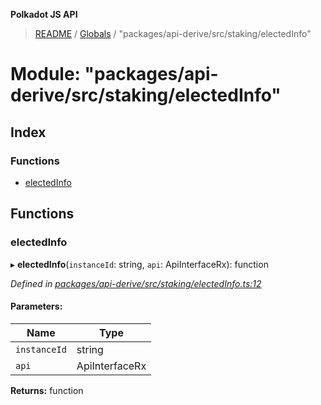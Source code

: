 **Polkadot JS API**

> [README](../README.md) / [Globals](../globals.md) / "packages/api-derive/src/staking/electedInfo"

# Module: "packages/api-derive/src/staking/electedInfo"

## Index

### Functions

* [electedInfo](_packages_api_derive_src_staking_electedinfo_.md#electedinfo)

## Functions

### electedInfo

▸ **electedInfo**(`instanceId`: string, `api`: ApiInterfaceRx): function

*Defined in [packages/api-derive/src/staking/electedInfo.ts:12](https://github.com/polkadot-js/api/blob/e055438c5/packages/api-derive/src/staking/electedInfo.ts#L12)*

#### Parameters:

Name | Type |
------ | ------ |
`instanceId` | string |
`api` | ApiInterfaceRx |

**Returns:** function
